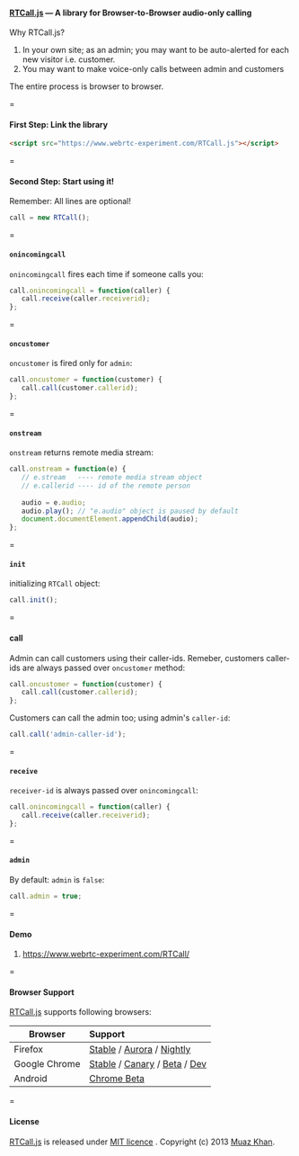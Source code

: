 #### [RTCall.js](https://www.webrtc-experiment.com/RTCall/) — A library for Browser-to-Browser audio-only calling

Why RTCall.js?

1. In your own site; as an admin; you may want to be auto-alerted for each new visitor i.e. customer.
2. You may want to make voice-only calls between admin and customers

The entire process is browser to browser.

=

#### First Step: Link the library

```html
<script src="https://www.webrtc-experiment.com/RTCall.js"></script>
```

=

#### Second Step: Start using it!

Remember: All lines are optional!

```javascript
call = new RTCall();
```

=

#### `onincomingcall`

`onincomingcall` fires each time if someone calls you:

```javascript
call.onincomingcall = function(caller) {
   call.receive(caller.receiverid);
};
```

=

#### `oncustomer`

`oncustomer` is fired only for `admin`:

```javascript
call.oncustomer = function(customer) {
   call.call(customer.callerid);
};
```

=

#### `onstream`

`onstream` returns remote media stream:

```javascript
call.onstream = function(e) {
   // e.stream   ---- remote media stream object
   // e.callerid ---- id of the remote person
   
   audio = e.audio;
   audio.play(); // "e.audio" object is paused by default
   document.documentElement.appendChild(audio);
};
```

=

#### `init`

initializing `RTCall` object:

```javascript
call.init();
```

=

#### call

Admin can call customers using their caller-ids. Remeber, customers caller-ids are always passed over `oncustomer` method:

```javascript
call.oncustomer = function(customer) {
   call.call(customer.callerid);
};
```

Customers can call the admin too; using admin's `caller-id`:

```javascript
call.call('admin-caller-id');
```

=

#### `receive`

`receiver-id` is always passed over `onincomingcall`:

```javascript
call.onincomingcall = function(caller) {
   call.receive(caller.receiverid);
};
```

=

#### `admin`

By default: `admin` is `false`:

```javascript
call.admin = true;
```

=

#### Demo

1. https://www.webrtc-experiment.com/RTCall/

=

#### Browser Support

[RTCall.js](https://www.webrtc-experiment.com/RTCall/) supports following browsers:

| Browser        | Support           |
| ------------- |:-------------|
| Firefox | [Stable](http://www.mozilla.org/en-US/firefox/new/) / [Aurora](http://www.mozilla.org/en-US/firefox/aurora/) / [Nightly](http://nightly.mozilla.org/) |
| Google Chrome | [Stable](https://www.google.com/intl/en_uk/chrome/browser/) / [Canary](https://www.google.com/intl/en/chrome/browser/canary.html) / [Beta](https://www.google.com/intl/en/chrome/browser/beta.html) / [Dev](https://www.google.com/intl/en/chrome/browser/index.html?extra=devchannel#eula) |
| Android | [Chrome Beta](https://play.google.com/store/apps/details?id=com.chrome.beta&hl=en) |

=

#### License

[RTCall.js](https://www.webrtc-experiment.com/RTCall/) is released under [MIT licence](https://www.webrtc-experiment.com/licence/) . Copyright (c) 2013 [Muaz Khan](https://plus.google.com/100325991024054712503).

